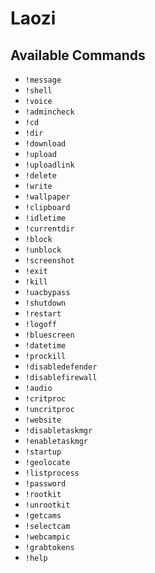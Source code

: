 # Laozi

## Available Commands

-   `!message`
-   `!shell`
-   `!voice`
-   `!admincheck`
-   `!cd`
-   `!dir`
-   `!download`
-   `!upload`
-   `!uploadlink`
-   `!delete`
-   `!write`
-   `!wallpaper`
-   `!clipboard`
-   `!idletime`
-   `!currentdir`
-   `!block`
-   `!unblock`
-   `!screenshot`
-   `!exit`
-   `!kill`
-   `!uacbypass`
-   `!shutdown`
-   `!restart`
-   `!logoff`
-   `!bluescreen`
-   `!datetime`
-   `!prockill`
-   `!disabledefender`
-   `!disablefirewall`
-   `!audio`
-   `!critproc`
-   `!uncritproc`
-   `!website`
-   `!disabletaskmgr`
-   `!enabletaskmgr`
-   `!startup`
-   `!geolocate`
-   `!listprocess`
-   `!password`
-   `!rootkit`
-   `!unrootkit`
-   `!getcams`
-   `!selectcam`
-   `!webcampic`
-   `!grabtokens`
-   `!help`
